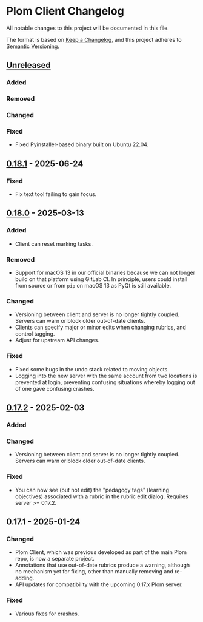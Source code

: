 # Plom Client Changelog

All notable changes to this project will be documented in this file.

The format is based on [Keep a Changelog](https://keepachangelog.com/en/1.0.0/),
and this project adheres to [Semantic Versioning](https://semver.org/spec/v2.0.0.html).


## [Unreleased]

### Added

### Removed

### Changed

### Fixed
* Fixed Pyinstaller-based binary built on Ubuntu 22.04.



## [0.18.1] - 2025-06-24

### Fixed
* Fix text tool failing to gain focus.



## [0.18.0] - 2025-03-13

### Added
* Client can reset marking tasks.

### Removed
* Support for macOS 13 in our official binaries because we can not longer build on that platform using GitLab CI.  In principle, users could install from source or from `pip` on macOS 13 as PyQt is still available.

### Changed
* Versioning between client and server is no longer tightly coupled.  Servers can warn or block older out-of-date clients.
* Clients can specify major or minor edits when changing rubrics, and control tagging.
* Adjust for upstream API changes.

### Fixed
* Fixed some bugs in the undo stack related to moving objects.
* Logging into the new server with the same account from two locations is prevented at login, preventing confusing situations whereby logging out of one gave confusing crashes.



## [0.17.2] - 2025-02-03

### Added

### Changed
* Versioning between client and server is no longer tightly coupled.  Servers can warn or block older out-of-date clients.

### Fixed
* You can now see (but not edit) the "pedagogy tags" (learning objectives) associated with a rubric in the rubric edit dialog.  Requires server >= 0.17.2.


## 0.17.1 - 2025-01-24

### Changed
* Plom Client, which was previous developed as part of the main Plom repo, is now a separate project.
* Annotations that use out-of-date rubrics produce a warning, although no mechanism yet for fixing, other than manually removing and re-adding.
* API updates for compatibility with the upcoming 0.17.x Plom server.

### Fixed
* Various fixes for crashes.


[Unreleased]: https://gitlab.com/plom/plom-client/-/compare/v0.18.1...main
[0.18.1]: https://gitlab.com/plom/plom-client/-/compare/v0.18.0...v0.18.1
[0.18.0]: https://gitlab.com/plom/plom-client/-/compare/v0.17.2...v0.18.0
[0.17.2]: https://gitlab.com/plom/plom-client/-/compare/v0.17.1...v0.17.2
